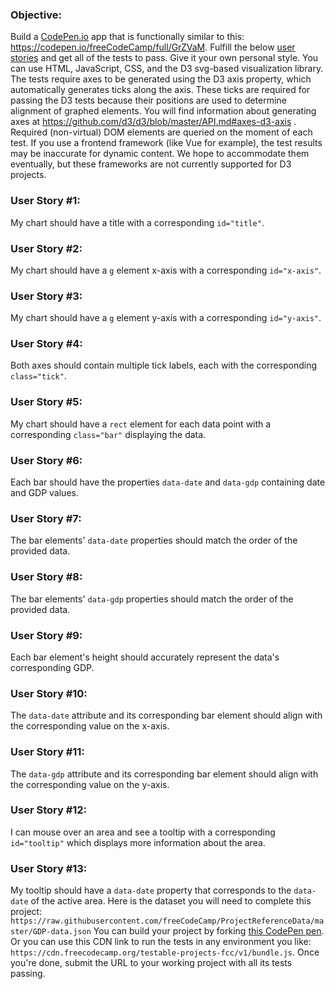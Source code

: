 ### Objective:
 Build a <a href='https://codepen.io' target='_blank'>CodePen.io</a> app that is functionally similar to this: https://codepen.io/freeCodeCamp/full/GrZVaM.
Fulfill the below <a href='https://en.wikipedia.org/wiki/User_story' target='_blank'>user stories</a> and get all of the tests to pass. Give it your own personal style.
You can use HTML, JavaScript, CSS, and the D3 svg-based visualization library. The tests require axes to be generated using the D3 axis property, which automatically generates ticks along the axis. These ticks are required for passing the D3 tests because their positions are used to determine alignment of graphed elements. You will find information about generating axes at https://github.com/d3/d3/blob/master/API.md#axes-d3-axis . Required (non-virtual) DOM elements are queried on the moment of each test. If you use a frontend framework (like Vue for example), the test results may be inaccurate for dynamic content. We hope to accommodate them eventually, but these frameworks are not currently supported for D3 projects.
### User Story #1:
 My chart should have a title with a corresponding `id="title"`.
### User Story #2:
 My chart should have a `g` element x-axis with a corresponding `id="x-axis"`.
### User Story #3:
 My chart should have a `g` element y-axis with a corresponding `id="y-axis"`.
### User Story #4:
 Both axes should contain multiple tick labels, each with the corresponding `class="tick"`.
### User Story #5:
 My chart should have a `rect` element for each data point with a corresponding `class="bar"` displaying the data.
### User Story #6:
 Each bar should have the properties `data-date` and `data-gdp` containing date and GDP values.
### User Story #7:
 The bar elements' `data-date` properties should match the order of the provided data.
### User Story #8:
 The bar elements' `data-gdp` properties should match the order of the provided data.
### User Story #9:
 Each bar element's height should accurately represent the data's corresponding GDP.
### User Story #10:
 The `data-date` attribute and its corresponding bar element should align with the corresponding value on the x-axis.
### User Story #11:
 The `data-gdp` attribute and its corresponding bar element should align with the corresponding value on the y-axis.
### User Story #12:
 I can mouse over an area and see a tooltip with a corresponding `id="tooltip"` which displays more information about the area.
### User Story #13:
 My tooltip should have a `data-date` property that corresponds to the `data-date` of the active area.
Here is the dataset you will need to complete this project: `https://raw.githubusercontent.com/freeCodeCamp/ProjectReferenceData/master/GDP-data.json`
You can build your project by forking <a href='https://codepen.io/freeCodeCamp/pen/MJjpwO' target='_blank'>this CodePen pen</a>. Or you can use this CDN link to run the tests in any environment you like: `https://cdn.freecodecamp.org/testable-projects-fcc/v1/bundle.js`.
Once you're done, submit the URL to your working project with all its tests passing.